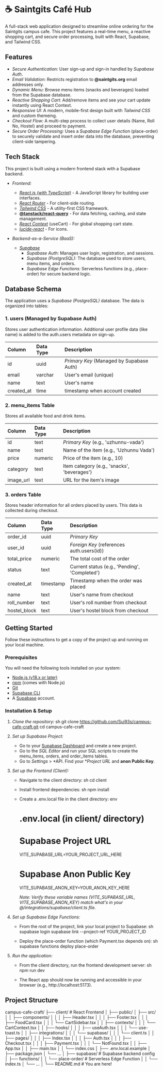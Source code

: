# ☕ Saintgits Café Hub


A full-stack web application designed to streamline online ordering for the Saintgits campus cafe. This project features a real-time menu, a reactive shopping cart, and secure order processing, built with React, Supabase, and Tailwind CSS.

## Features

* *Secure Authentication:* User sign-up and sign-in handled by *Supabase Auth*.
* *Email Validation:* Restricts registration to **@saintgits.org** email addresses only.
* *Dynamic Menu:* Browse menu items (snacks and beverages) loaded from the Supabase database.
* *Reactive Shopping Cart:* Add/remove items and see your cart update instantly using React Context.
* *Responsive UI:* A modern, mobile-first design built with *Tailwind CSS* and custom themeing.
* *Checkout Flow:* A multi-step process to collect user details (Name, Roll No, Hostel) and proceed to payment.
* *Secure Order Processing:* Uses a *Supabase Edge Function* (place-order) to securely validate and insert order data into the database, preventing client-side tampering.

## Tech Stack

This project is built using a modern frontend stack with a Supabase backend.

* *Frontend:*
    * [*React.js (with TypeScript)*](https://reactjs.org/) - A JavaScript library for building user interfaces.
    * [*React Router*](https://reactrouter.com/) - For client-side routing.
    * [*Tailwind CSS*](https://tailwindcss.com/) - A utility-first CSS framework.
    * [**@tanstack/react-query**]([https://tanstack.com/query/latest](https://tanstack.com/query/latest)) - For data fetching, caching, and state management.
    * [*React Context*](https://reactjs.org/docs/context.html) (useCart) - For global shopping cart state.
    * [*lucide-react*](https://lucide.dev/) - For icons.

* *Backend-as-a-Service (BaaS):*
    * [*Supabase*](https://supabase.io/)
        * *Supabase Auth:* Manages user login, registration, and sessions.
        * *Supabase (PostgreSQL):* The database used to store users, menu items, and orders.
        * *Supabase Edge Functions:* Serverless functions (e.g., place-order) for secure backend logic.

## Database Schema

The application uses a *Supabase (PostgreSQL)* database. The data is organized into tables:

### 1. users (Managed by Supabase Auth)
Stores user authentication information. Additional user profile data (like name) is added to the auth.users metadata on sign-up.

| Column | Data Type | Description |
| :--- | :--- | :--- |
| id | uuid | *Primary Key* (Managed by Supabase Auth) |
| email | varchar | User's email (unique) |
| name | text | User's name |
| created_at | time | timestamp when account created |


### 2. menu_items Table
Stores all available food and drink items.

| Column | Data Type | Description |
| :--- | :--- | :--- |
| id | text | *Primary Key* (e.g., 'uzhunnu-vada') |
| name | text | Name of the item (e.g., 'Uzhunnu Vada') |
| price | numeric | Price of the item (e.g., 10) |
| category | text | Item category (e.g., 'snacks', 'beverages') |
| image_url | text | URL for the item's image |

### 3. orders Table
Stores header information for all orders placed by users. This data is collected during checkout.

| Column | Data Type | Description |
| :--- | :--- | :--- |
| order_id | uuid | *Primary Key* |
| user_id | uuid | *Foreign Key* (references auth.users(id)) |
| total_price | numeric | The total cost of the order |
| status | text | Current status (e.g., 'Pending', 'Completed') |
| created_at | timestamp | Timestamp when the order was placed |
| name | text | User's name from checkout |
| roll_number | text | User's roll number from checkout |
| hostel_block | text | User's hostel block from checkout |


## Getting Started

Follow these instructions to get a copy of the project up and running on your local machine.

### Prerequisites

You will need the following tools installed on your system:

* [Node.js (v18.x or later)](https://nodejs.org/en/)
* [npm](https://www.npmjs.com/) (comes with Node.js)
* [Git](https://git-scm.com/)
* [Supabase CLI](https://supabase.com/docs/guides/cli)
* A [Supabase](https://supabase.com/) account.

### Installation & Setup

1.  *Clone the repository:*
    sh
    git clone https://github.com/Suj93s/campus-cafe-craft.git
    cd campus-cafe-craft
    

2.  *Set up Supabase Project:*
    * Go to your [Supabase Dashboard](https://app.supabase.com/) and create a new project.
    * Go to the *SQL Editor* and run your SQL scripts to create the menu_items, orders, and order_items tables.
    * Go to *Settings* > *API. Find your **Project URL* and **anon Public Key**.

3.  *Set up the Frontend (Client):*
    * Navigate to the client directory:
        sh
        cd client
        
    * Install frontend dependencies:
        sh
        npm install
        
    * Create a .env.local file in the client directory:
        env
        # .env.local (in client/ directory)
        
        # Supabase Project URL
        VITE_SUPABASE_URL=YOUR_PROJECT_URL_HERE
        
        # Supabase Anon Public Key
        VITE_SUPABASE_ANON_KEY=YOUR_ANON_KEY_HERE
        
        *Note: Verify these variable names (VITE_SUPABASE_URL, VITE_SUPABASE_ANON_KEY) match what's in your @/integrations/supabase/client.ts file.*

4.  *Set up Supabase Edge Functions:*
    * From the root of the project, link your local project to Supabase:
        sh
        supabase login
        supabase link --project-ref YOUR_PROJECT_ID
        
    * Deploy the place-order function (which Payment.tsx depends on):
        sh
        supabase functions deploy place-order
        

5.  *Run the application:*
    * From the client directory, run the frontend development server:
        sh
        npm run dev
        
    * The React app should now be running and accessible in your browser (e.g., http://localhost:5173).

## Project Structure


campus-cafe-craft/
├── client/                 # React Frontend
│   ├── public/
│   ├── src/
│   │   ├── components/
│   │   │   ├── Header.tsx
│   │   │   ├── Footer.tsx
│   │   │   ├── FoodCard.tsx
│   │   │   └── CartSidebar.tsx
│   │   ├── contexts/
│   │   │   └── CartContext.tsx
│   │   ├── hooks/
│   │   │   ├── useAuth.tsx
│   │   │   └── use-toast.ts
│   │   ├── integrations/
│   │   │   └── supabase/
│   │   │       └── client.ts
│   │   ├── pages/
│   │   │   ├── Index.tsx
│   │   │   ├── Auth.tsx
│   │   │   ├── Checkout.tsx
│   │   │   ├── Payment.tsx
│   │   │   └── NotFound.tsx
│   │   ├── App.tsx
│   │   ├── main.tsx
│   │   └── index.css
│   ├── .env.local.example
│   ├── package.json
│   └── ...
│
├── supabase/               # Supabase backend config
│   ├── functions/
│   │   └── place-order/    # Serverless Edge Function
│   │       └── index.ts
│   └── ...
│
└── README.md               # You are here!
